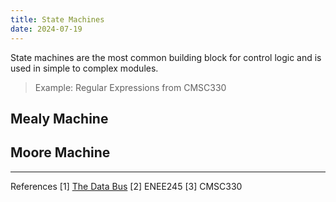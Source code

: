 ```yaml
---
title: State Machines
date: 2024-07-19
---
```

State machines are the most common building block for control logic and is used in simple to complex modules.
> Example: Regular Expressions from CMSC330

## Mealy Machine

## Moore Machine

--- 
References
\[1\] [The Data Bus](https://thedatabus.in/interview_list)
\[2\] ENEE245
\[3\] CMSC330
